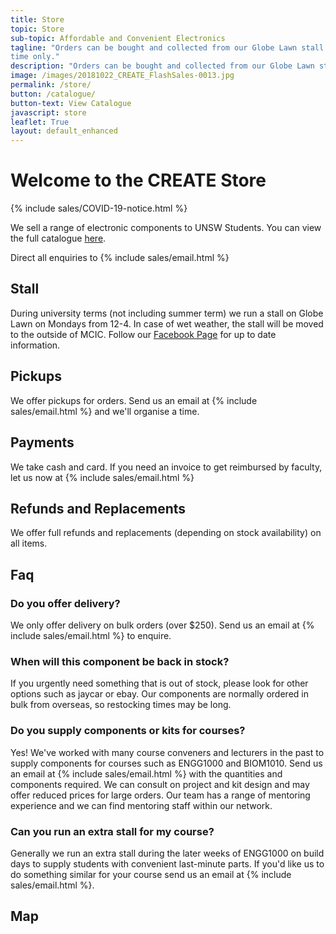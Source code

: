 ```yaml
---
title: Store
topic: Store
sub-topic: Affordable and Convenient Electronics
tagline: "Orders can be bought and collected from our Globe Lawn stall on Mondays from 12pm to 4pm during UNSW terms
time only."
description: "Orders can be bought and collected from our Globe Lawn stall on Mondays from 12pm to 4pm during UNSW terms time only."
image: /images/20181022_CREATE_FlashSales-0013.jpg
permalink: /store/
button: /catalogue/
button-text: View Catalogue
javascript: store
leaflet: True
layout: default_enhanced
---
```


# Welcome to the CREATE Store

{% include sales/COVID-19-notice.html %}

We sell a range of electronic components to UNSW Students. You can view the full catalogue [here](/catalogue).

Direct all enquiries to {% include sales/email.html %}

## Stall

During university terms (not including summer term) we run a stall on Globe Lawn on Mondays from 12-4. In case of wet weather, the stall will be moved to the outside of MCIC. Follow our [Facebook Page](https://www.facebook.com/CreateUnsw) for up to date information.

## Pickups

We offer pickups for orders. Send us an email at {% include sales/email.html %} and we'll organise a time.

## Payments

We take cash and card. If you need an invoice to get reimbursed by faculty, let us now at {% include sales/email.html %}

## Refunds and Replacements

We offer full refunds and replacements (depending on stock availability) on all items.

## Faq

### Do you offer delivery?

We only offer delivery on bulk orders (over $250). Send us an email at {% include sales/email.html %} to enquire.

### When will this component be back in stock?

If you urgently need something that is out of stock, please look for other options such as jaycar or ebay. Our components are normally ordered in bulk from overseas, so restocking times may be long.

### Do you supply components or kits for courses?

Yes! We've worked with many course conveners and lecturers in the past to supply components for courses such as ENGG1000 and BIOM1010. Send us an email at {% include sales/email.html %} with the quantities and components required. We can consult on project and kit design and may offer reduced prices for large orders. Our team has a range of mentoring experience and we can find mentoring staff within our network.

### Can you run an extra stall for my course?

Generally we run an extra stall during the later weeks of ENGG1000 on build days to supply students with convenient last-minute parts. If you'd like us to do something similar for your course send us an email at {% include sales/email.html %}.

## Map
<div id="salesmap"></div>
